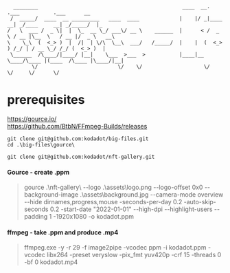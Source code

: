 ```
  ________                                               ____  __.         .___           .___      __   
 /  _____/  ____  __ _________   ____  ____             |    |/ _|____   __| _/____     __| _/_____/  |_ 
/   \  ___ /  _ \|  |  \_  __ \_/ ___\/ __ \    ______  |      < /  _ \ / __ |\__  \   / __ |/  _ \   __\
\    \_\  (  <_> )  |  /|  | \/\  \__\  ___/   /_____/  |    |  (  <_> ) /_/ | / __ \_/ /_/ (  <_> )  |  
 \______  /\____/|____/ |__|    \___  >___  >           |____|__ \____/\____ |(____  /\____ |\____/|__|  
        \/                          \/    \/                    \/          \/     \/      \/            
```		
prerequisites
==
https://gource.io/  
https://github.com/BtbN/FFmpeg-Builds/releases   

```
git clone git@github.com:kodadot/big-files.git
cd .\big-files\gource\

git clone git@github.com:kodadot/nft-gallery.git
```

#### Gource - create .ppm
>gource .\nft-gallery\ --logo .\assets\logo.png --logo-offset 0x0 --background-image .\assets\background.jpg --camera-mode overview --hide dirnames,progress,mouse -seconds-per-day 0.2 -auto-skip-seconds 0.2 -start-date "2022-01-01" --high-dpi --highlight-users --padding 1 -1920x1080 -o kodadot.ppm

#### ffmpeg - take .ppm and produce .mp4
>ffmpeg.exe -y -r 29 -f image2pipe -vcodec ppm -i kodadot.ppm -vcodec libx264 -preset veryslow -pix_fmt yuv420p -crf 15 -threads 0 -bf 0 kodadot.mp4
